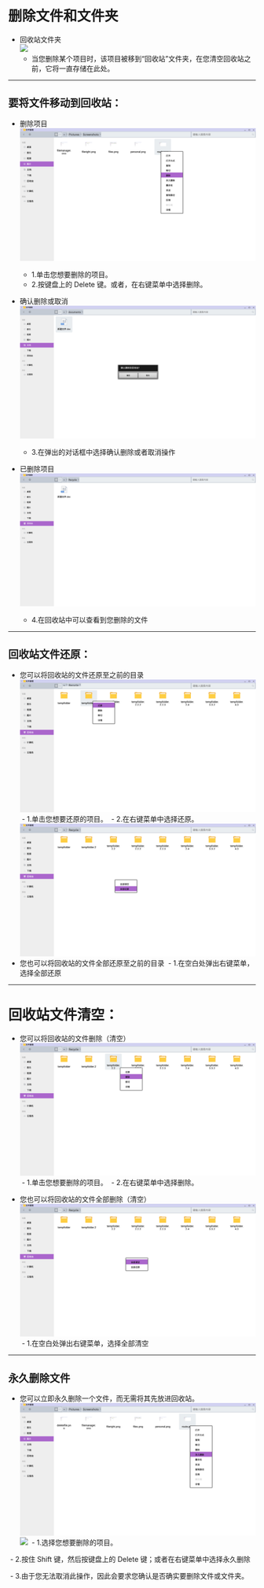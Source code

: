 # 删除文件和文件夹

- 回收站文件夹  
![](../pic/soft/recycle.png)
  - 当您删除某个项目时，该项目被移到“回收站”文件夹，在您清空回收站之前，它将一直存储在此处。

***
## 要将文件移动到回收站：

- 删除项目
![](../pic/soft/deletefile.png)
  - 1.单击您想要删除的项目。
  - 2.按键盘上的 Delete 键。或者，在右键菜单中选择删除。

- 确认删除或取消
![](../pic/soft/deletefile1.png)
  - 3.在弹出的对话框中选择确认删除或者取消操作

- 已删除项目
![](../pic/soft/recycle1.png)
  - 4.在回收站中可以查看到您删除的文件

***
## 回收站文件还原：
- 您可以将回收站的文件还原至之前的目录
![](../pic/soft/singlerestore.png)
  - 1.单击您想要还原的项目。
  - 2.在右键菜单中选择还原。
![](../pic/soft/allrestore.png)
- 您也可以将回收站的文件全部还原至之前的目录
  - 1.在空白处弹出右键菜单，选择全部还原
***
# 回收站文件清空：
- 您可以将回收站的文件删除（清空）
![](../pic/soft/singleempty.png)
  - 1.单击您想要删除的项目。
  - 2.在右键菜单中选择删除。
 
- 您也可以将回收站的文件全部删除（清空）
![](../pic/soft/allempty.png)
  - 1.在空白处弹出右键菜单，选择全部清空
***
## 永久删除文件

- 您可以立即永久删除一个文件，而无需将其先放进回收站。
![](../pic/soft/deletefilepermanent.png)
![](../pic/soft/deleteforce.png)
  - 1.选择您想要删除的项目。

  - 2.按住 Shift 键，然后按键盘上的 Delete 键；或者在右键菜单中选择永久删除
 
  - 3.由于您无法取消此操作，因此会要求您确认是否确实要删除文件或文件夹。
